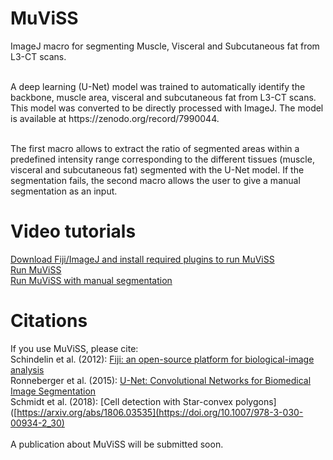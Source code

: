 # MuViSS
ImageJ macro for segmenting Muscle, Visceral and Subcutaneous fat from L3-CT scans.

<br>
A deep learning (U-Net) model was trained to automatically identify the backbone, muscle area, visceral and subcutaneous fat from L3-CT scans. This model was converted to be directly processed with ImageJ. The model is available at https://zenodo.org/record/7990044.<br>
<br>

The first macro allows to extract the ratio of segmented areas within a predefined intensity range corresponding to the different tissues (muscle, visceral and subcutaneous fat) segmented with the U-Net model. If the segmentation fails, the second macro allows the user to give a manual segmentation as an input.<br>

# Video tutorials
[Download Fiji/ImageJ and install required plugins to run MuViSS]()<br>
[Run MuViSS]()<br>
[Run MuViSS with manual segmentation]()<br>

# Citations
If you use MuViSS, please cite: <br> 
Schindelin et al. (2012): [Fiji: an open-source platform for biological-image analysis](https://doi.org/10.1038/nmeth.2019) <br>
Ronneberger et al. (2015): [U-Net: Convolutional Networks for Biomedical Image Segmentation](https://doi.org/10.1007/978-3-319-24574-4_28) <br>
Schmidt et al. (2018): [Cell detection with Star-convex polygons]([https://arxiv.org/abs/1806.03535](https://doi.org/10.1007/978-3-030-00934-2_30) <br><br> 
A publication about MuViSS will be submitted soon.
